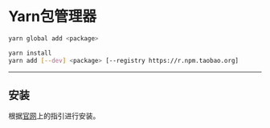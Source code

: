 # Yarn包管理器

```sh
yarn global add <package>

yarn install
yarn add [--dev] <package> [--registry https://r.npm.taobao.org]
```

---

## 安装

根据[官网](https://yarnpkg.com/en/docs/install)上的指引进行安装。
